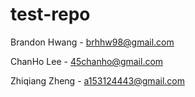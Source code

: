 # test-repo

Brandon Hwang - brhhw98@gmail.com

ChanHo Lee - 45chanho@gmail.com

Zhiqiang Zheng - a153124443@gmail.com